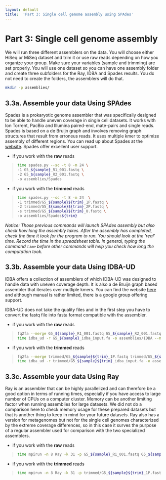 ```yaml
---
layout: default
title:  'Part 3: Single cell genome assembly using SPAdes'
---
```


# Part 3: Single cell genome assembly

We will run three different assemblers on the data. You will choose either HiSeq or MiSeq dataset and trim it or use raw reads depending on how you organize your group. Make sure your variables (sample and trimming) are set properly. You will use one dataset so you can have one assembly folder and create three subfolders for the Ray, IDBA and Spades results. You do not need to create the folders, the assemblers will do that.

```sh
mkdir -p assemblies/
```

## 3.3a. Assemble your data Using SPAdes

Spades is a prokaryotic genome assembler that was specifically designed to be able to handle uneven coverage in single cell datasets. It works with Ion Torrent, PacBio and Illumina paired-end, mate-pairs and single reads. Spades is based on a de Bruijn graph and involves removing graph structures that result from erroneus reads. It uses multiple kmer to optimize assembly of different regions. You can read up about Spades at the [website](http://bioinf.spbau.ru/spades). Spades offer excellent user support.

* if you work with the **raw** reads  

>```sh
>time spades.py --sc -t 8 -m 24 \
>-1 G5_${sample}_R1_001.fastq \
>-2 G5_${sample}_R2_001.fastq \
>-o assemblies/Spades
>```

* if you work with the **trimmed** reads  

>```sh
>time spades.py --sc -t 8 -m 24  \
>-1 trimmed/G5_${sample}${trim}_1P.fastq \
>-2 trimmed/G5_${sample}${trim}_2P.fastq \
>-s trimmed/G5_${sample}${trim}_U.fastq \
>-o assemblies/Spades${trim}
>```


*Notice: Those previous commands will launch SPAdes assembly but also check how long the assembly takes. After the assembly has completed, check the time it took for the program to run. You should look at the 'real' time. 
Record the time in the spreadsheet table.
In general, typing the command ```time``` before other commands will help you check how long the computation took.*


## 3.3b. Assemble your data Using IDBA-UD

IDBA offers a collection of assemblers of which IDBA-UD was designed to handle data with uneven coverage depth. It is also a de Bruijn graph based assembler that iterates over mutliple kmers. You can find the website [here](http://i.cs.hku.hk/~alse/hkubrg/projects/idba_ud/) and although manual is rather limited, there is a google group offering support. 

IDBA-UD does not take the quality files and in the first step you have to convert the fastq file into fasta format compatible with the assembler.

* if you work with the **raw** reads

>```sh
>fq2fa --merge G5_${sample}_R1_001.fastq G5_${sample}_R2_001.fastq G5_${sample}_idba_input.fa
>time idba_ud -r G5_${sample}_idba_input.fa -o assemblies/IDBA --maxk 124
>```

* if you work with the **trimmed** reads

>```sh
>fq2fa --merge trimmed/G5_${sample}${trim}_1P.fastq trimmed/G5_${sample}${trim}_2P.fastq trimmed/G5_${sample}${trim}_idba_input.fa
>time idba_ud -r trimmed/G5_${sample}${trim}_idba_input.fa -o assemblies/IDBA${trim} --maxk 124 
>```

## 3.3c. Assemble your data Using Ray

Ray is an assembler that can be highly parallelized and can therefore be a good option in terms of running times, especially if you have access to large number of CPUs on a computer cluster. Memory can be another limiting factor when running assemblies for large datasets. We did not do a comparison here to check memory usage for these prepared datasets but that is another thing to keep in mind for your future datasets. Ray also has a version for metagenomes but not for the single cell genomes characterized by the extreme coverage differences, so in this case it surves the purpose of a regular assembler used for comparison with the two specialized assemblers.

* if you work with the **raw** reads

>```sh
>time mpirun -n 8 Ray -k 31 -p G5_${sample}_R1_001.fastq G5_${sample}_R2_001.fastq -o assemblies/Ray &> assemblies/ray.log 
>```

* if you work with the **trimmed** reads

>```sh
>time mpirun -n 8 Ray -k 31 -p trimmed/G5_${sample}${trim}_1P.fastq trimmed/G5_${sample}${trim}_2P.fastq -o assemblies/Ray${trim} &> assemblies/ray.log 
>```







